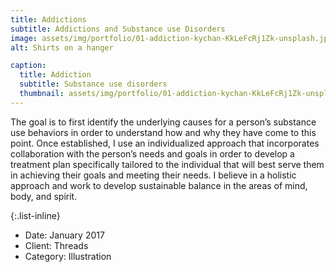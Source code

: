 ```yaml
---
title: Addictions
subtitle: Addictions and Substance use Disorders
image: assets/img/portfolio/01-addiction-kychan-KkLeFcRj1Zk-unsplash.jpg
alt: Shirts on a hanger

caption:
  title: Addiction
  subtitle: Substance use disorders
  thumbnail: assets/img/portfolio/01-addiction-kychan-KkLeFcRj1Zk-unsplash-thumbnail.jpg
---
```


The goal is to first identify the underlying causes for a person’s substance use behaviors in order to understand how and why they have come to this point.  Once established, I use an individualized approach that incorporates collaboration with the person’s needs and goals in order to develop a treatment plan specifically tailored to the individual that will best serve them in achieving their goals and meeting their needs.  I believe in a holistic approach and work to develop sustainable balance in the areas of mind, body, and spirit.

{:.list-inline}
- Date: January 2017
- Client: Threads
- Category: Illustration

